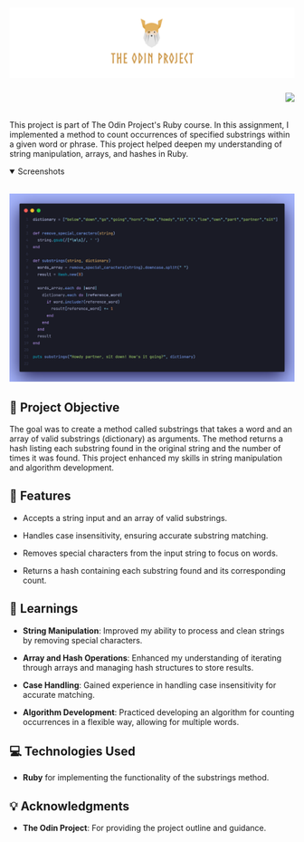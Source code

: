 # <img src="https://raw.githubusercontent.com/dsbfelipe/readme-banners/main/images/odin-project.png">

<img align="right" src="https://img.shields.io/badge/Ruby-CC342D?style=for-the-badge&logo=ruby&logoColor=white">

<br>
<br>

This project is part of The Odin Project's Ruby course. In this assignment, I implemented a method to count occurrences of specified substrings within a given word or phrase. This project helped deepen my understanding of string manipulation, arrays, and hashes in Ruby.

<details open>
<summary>
 Screenshots
</summary> <br />
    
<p align="center">
    <img src="screenshots/screenshot.png"/>

</details>

## 📝 Project Objective

The goal was to create a method called substrings that takes a word and an array of valid substrings (dictionary) as arguments. The method returns a hash listing each substring found in the original string and the number of times it was found. This project enhanced my skills in string manipulation and algorithm development.

## 🔧 Features

- Accepts a string input and an array of valid substrings.

- Handles case insensitivity, ensuring accurate substring matching.

- Removes special characters from the input string to focus on words.

- Returns a hash containing each substring found and its corresponding count.

## 📖 Learnings

- **String Manipulation**: Improved my ability to process and clean strings by removing special characters.

- **Array and Hash Operations**: Enhanced my understanding of iterating through arrays and managing hash structures to store results.

- **Case Handling**: Gained experience in handling case insensitivity for accurate matching.

- **Algorithm Development**: Practiced developing an algorithm for counting occurrences in a flexible way, allowing for multiple words.

## 💻 Technologies Used

- **Ruby** for implementing the functionality of the substrings method.

## 💡 Acknowledgments

- **The Odin Project**: For providing the project outline and guidance.
